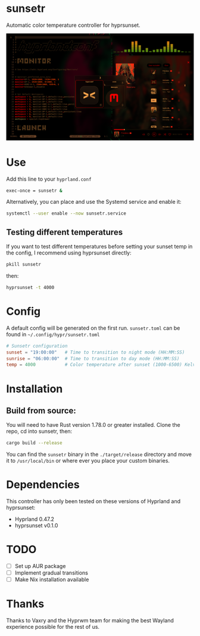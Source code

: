 # sunsetr

Automatic color temperature controller for hyprsunset.

![This image was taken using a shader to simulate the effect of hyprsunset](sunsetr.png)

# Use

Add this line to your `hyprland.conf`

```bash
exec-once = sunsetr &
```

Alternatively, you can place and use the Systemd service and enable it:

```bash
systemctl --user enable --now sunsetr.service
```

## Testing different temperatures

If you want to test different temperatures before setting your sunset temp in the config, I recommend using hyprsunset directly:

```bash
pkill sunsetr
```

then:

```bash
hyprsunset -t 4000
```

# Config

A default config will be generated on the first run.
`sunsetr.toml` can be found in `~/.config/hypr/sunsetr.toml`

```toml
# Sunsetr configuration
sunset = "19:00:00"   # Time to transition to night mode (HH:MM:SS)
sunrise = "06:00:00"  # Time to transition to day mode (HH:MM:SS)
temp = 4000           # Color temperature after sunset (1000-6500) Kelvin
```

# Installation

## Build from source:

You will need to have Rust version 1.78.0 or greater installed. Clone the repo, cd into sunsetr, then:

```bash
cargo build --release
```

You can find the `sunsetr` binary in the `./target/release` directory and move it to `/usr/local/bin` or where ever you place your custom binaries.

# Dependencies

This controller has only been tested on these versions of Hyprland and hyprsunset:

- Hyprland 0.47.2
- hyprsunset v0.1.0

# TODO

- [ ] Set up AUR package
- [ ] Implement gradual transitions
- [ ] Make Nix installation available

# Thanks

Thanks to Vaxry and the Hyprwm team for making the best Wayland experience possible for the rest of us.
